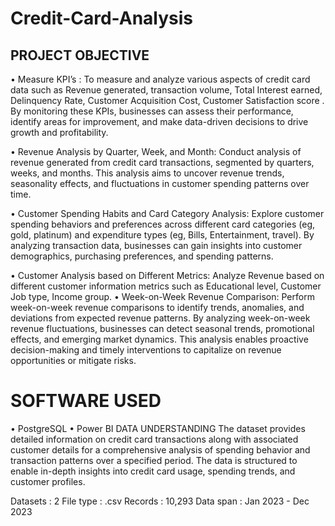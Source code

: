 # Credit-Card-Analysis
## PROJECT OBJECTIVE
• Measure KPI’s : To measure and analyze various aspects of credit card data such as Revenue generated, transaction volume, Total Interest earned, Delinquency Rate, Customer Acquisition Cost, Customer Satisfaction score . By monitoring these KPIs, businesses can assess their performance, identify areas for improvement, and make data-driven decisions to drive growth and profitability.

• Revenue Analysis by Quarter, Week, and Month: Conduct analysis of revenue generated from credit card transactions, segmented by quarters, weeks, and months. This analysis aims to uncover revenue trends, seasonality effects, and fluctuations in customer spending patterns over time.

• Customer Spending Habits and Card Category Analysis: Explore customer spending behaviors and preferences across different card categories (eg, gold, platinum) and expenditure types (eg, Bills, Entertainment, travel). By analyzing transaction data, businesses can gain insights into customer demographics, purchasing preferences, and spending patterns.

• Customer Analysis based on Different Metrics: Analyze Revenue based on different customer information metrics such as Educational level, Customer Job type, Income group.
• Week-on-Week Revenue Comparison: Perform week-on-week revenue comparisons to identify trends, anomalies, and deviations from expected revenue patterns. By analyzing week-on-week revenue fluctuations, businesses can detect seasonal trends, promotional effects, and emerging market dynamics. This analysis enables proactive decision-making and timely interventions to capitalize on revenue opportunities or mitigate risks.

# SOFTWARE USED
• PostgreSQL
• Power BI
DATA UNDERSTANDING
The dataset provides detailed information on credit card transactions along with associated customer details for a comprehensive analysis of spending behavior and transaction patterns over a specified period. The data is structured to enable in-depth insights into credit card usage, spending trends, and customer profiles.
 

  Datasets : 2
  File type : .csv
  Records : 10,293
  Data span : Jan 2023 - Dec 2023





  
